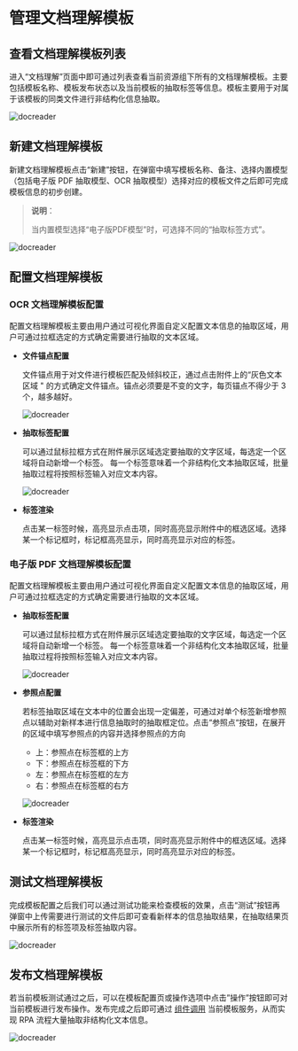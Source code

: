 # 管理文档理解模板

## 查看文档理解模板列表

进入“文档理解”页面中即可通过列表查看当前资源组下所有的文档理解模板。主要包括模板名称、模板发布状态以及当前模板的抽取标签等信息。模板主要用于对属于该模板的同类文件进行非结构化信息抽取。

![docreader](https://docimages.blob.core.chinacloudapi.cn/images/HAP/docreader20211208.png)

## 新建文档理解模板

新建文档理解模板点击“新建”按钮，在弹窗中填写模板名称、备注、选择内置模型（包括电子版 PDF 抽取模型、OCR 抽取模型）选择对应的模板文件之后即可完成模板信息的初步创建。

>**说明**：
>
> 当内置模型选择“电子版PDF模型”时，可选择不同的“抽取标签方式”。

![docreader](https://docimages.blob.core.chinacloudapi.cn/images/HAP/createdocreader20211208.png)

## 配置文档理解模板

### OCR 文档理解模板配置

配置文档理解模板主要由用户通过可视化界面自定义配置文本信息的抽取区域，用户可通过拉框选定的方式确定需要进行抽取的文本区域。

- **文件锚点配置**

    文件锚点用于对文件进行模板匹配及倾斜校正，通过点击附件上的“灰色文本区域 " 的方式确定文件锚点。锚点必须要是不变的文字，每页锚点不得少于 3 个，越多越好。

    ![docreader](https://docimages.blob.core.chinacloudapi.cn/images/HAP/ocr2.png)

- **抽取标签配置** 

    可以通过鼠标拉框方式在附件展示区域选定要抽取的文字区域，每选定一个区域将自动新增一个标签。 每一个标签意味着一个非结构化文本抽取区域，批量抽取过程将按照标签输入对应文本内容。

    ![docreader](https://docimages.blob.core.chinacloudapi.cn/images/HAP/ocr3.png)

- **标签渲染**

    点击某一标签时候，高亮显示点击项，同时高亮显示附件中的框选区域。选择某一个标记框时，标记框高亮显示，同时高亮显示对应的标签。

### 电子版 PDF 文档理解模板配置

配置文档理解模板主要由用户通过可视化界面自定义配置文本信息的抽取区域，用户可通过拉框选定的方式确定需要进行抽取的文本区域。

- **抽取标签配置**

    可以通过鼠标拉框方式在附件展示区域选定要抽取的文字区域，每选定一个区域将自动新增一个标签。 每一个标签意味着一个非结构化文本抽取区域，批量抽取过程将按照标签输入对应文本内容。

    ![docreader](https://docimages.blob.core.chinacloudapi.cn/images/HAP/docreader3.png)

- **参照点配置**

    若标签抽取区域在文本中的位置会出现一定偏差，可通过对单个标签新增参照点以辅助对新样本进行信息抽取时的抽取框定位。点击“参照点“按钮，在展开的区域中填写参照点的内容并选择参照点的方向

    - 上：参照点在标签框的上方
    - 下：参照点在标签框的下方
    - 左：参照点在标签框的左方
    - 右：参照点在标签框的右方

    ![docreader](https://docimages.blob.core.chinacloudapi.cn/images/Console/docreader4.png)

- **标签渲染**

    点击某一标签时候，高亮显示点击项，同时高亮显示附件中的框选区域。选择某一个标记框时，标记框高亮显示，同时高亮显示对应的标签。

## 测试文档理解模板

完成模板配置之后我们可以通过测试功能来检查模板的效果，点击“测试”按钮再 弹窗中上传需要进行测试的文件后即可查看新样本的信息抽取结果，在抽取结果页中展示所有的标签项及标签抽取内容。

![docreader](https://docimages.blob.core.chinacloudapi.cn/images/Console/docreader5.png)

## 发布文档理解模板

若当前模板测试通过之后，可以在模板配置页或操作选项中点击”操作”按钮即可对当前模板进行发布操作。发布完成之后即可通过 [组件调用](../Activities/Console/DocReader.md) 当前模板服务，从而实现 RPA 流程大量抽取非结构化文本信息。

![docreader](https://docimages.blob.core.chinacloudapi.cn/images/Console/docreader6.png)
